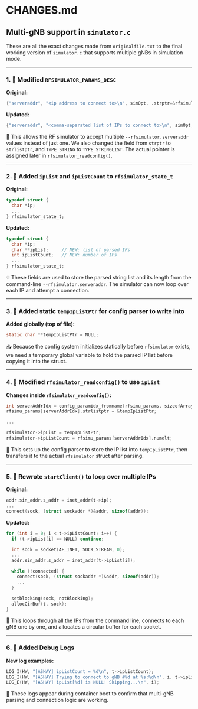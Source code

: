 
# CHANGES.md

## Multi-gNB support in `simulator.c`

These are all the exact changes made from `originalfile.txt` to the final working version of `simulator.c` that supports multiple gNBs in simulation mode.

---

### 1. 📌 Modified `RFSIMULATOR_PARAMS_DESC`

**Original:**
```c
{"serveraddr", "<ip address to connect to>\n", simOpt, .strptr=&rfsimulator->ip, .defstrval="127.0.0.1", TYPE_STRING, 0 },
```

**Updated:**
```c
{"serveraddr", "<comma-separated list of IPs to connect to>\n", simOpt, .strlistptr=NULL, .defstrlistval=NULL, TYPE_STRINGLIST, 0 },
```

🔧 This allows the RF simulator to accept multiple `--rfsimulator.serveraddr` values instead of just one. We also changed the field from `strptr` to `strlistptr`, and `TYPE_STRING` to `TYPE_STRINGLIST`. The actual pointer is assigned later in `rfsimulator_readconfig()`.

---

### 2. 📌 Added `ipList` and `ipListCount` to `rfsimulator_state_t`

**Original:**
```c
typedef struct {
  char *ip;
  ...
} rfsimulator_state_t;
```

**Updated:**
```c
typedef struct {
  char *ip;
  char **ipList;     // NEW: list of parsed IPs
  int ipListCount;   // NEW: number of IPs
  ...
} rfsimulator_state_t;
```

💡 These fields are used to store the parsed string list and its length from the command-line `--rfsimulator.serveraddr`. The simulator can now loop over each IP and attempt a connection.

---

### 3. 📌 Added static `tempIpListPtr` for config parser to write into

**Added globally (top of file):**
```c
static char **tempIpListPtr = NULL;
```

📥 Because the config system initializes statically before `rfsimulator` exists, we need a temporary global variable to hold the parsed IP list before copying it into the struct.

---

### 4. 📌 Modified `rfsimulator_readconfig()` to use `ipList`

**Changes inside `rfsimulator_readconfig()`:**
```c
int serverAddrIdx = config_paramidx_fromname(rfsimu_params, sizeofArray(rfsimu_params), "serveraddr");
rfsimu_params[serverAddrIdx].strlistptr = &tempIpListPtr;

...

rfsimulator->ipList = tempIpListPtr;
rfsimulator->ipListCount = rfsimu_params[serverAddrIdx].numelt;
```

🧠 This sets up the config parser to store the IP list into `tempIpListPtr`, then transfers it to the actual `rfsimulator` struct after parsing.

---

### 5. 📌 Rewrote `startClient()` to loop over multiple IPs

**Original:**
```c
addr.sin_addr.s_addr = inet_addr(t->ip);
...
connect(sock, (struct sockaddr *)&addr, sizeof(addr));
```

**Updated:**
```c
for (int i = 0; i < t->ipListCount; i++) {
  if (t->ipList[i] == NULL) continue;

  int sock = socket(AF_INET, SOCK_STREAM, 0);
  ...
  addr.sin_addr.s_addr = inet_addr(t->ipList[i]);

  while (!connected) {
    connect(sock, (struct sockaddr *)&addr, sizeof(addr));
    ...
  }

  setblocking(sock, notBlocking);
  allocCirBuf(t, sock);
}
```

🔄 This loops through all the IPs from the command line, connects to each gNB one by one, and allocates a circular buffer for each socket.

---

### 6. 📌 Added Debug Logs

**New log examples:**
```c
LOG_I(HW, "[ASHAY] ipListCount = %d\n", t->ipListCount);
LOG_I(HW, "[ASHAY] Trying to connect to gNB #%d at %s:%d\n", i, t->ipList[i], t->port);
LOG_E(HW, "[ASHAY] ipList[%d] is NULL! Skipping...\n", i);
```

🧪 These logs appear during container boot to confirm that multi-gNB parsing and connection logic are working.

